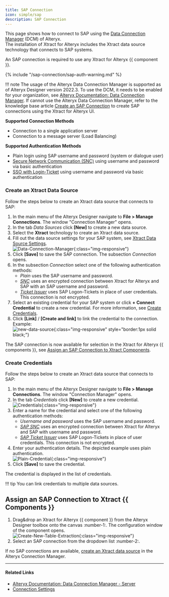 ```yaml
---
title: SAP Connection 
icon: simple/sap
description: SAP Connection
---
```


This page shows how to connect to SAP using the [Data Connection Manager](https://help.alteryx.com/current/en/designer/tools/dcm---designer.html) (DCM) of Alteryx.<br>
The installation of Xtract for Alteryx includes the Xtract data source technology that connects to SAP systems.

An SAP connection is required to use any Xtract for Alteryx {{ component }}.

{% include "/sap-connection/sap-auth-warning.md" %}

!!! note
    The usage of the Alteryx Data Connection Manager is supported as of Alteryx Designer version 2022.3.
	To use the DCM, it needs to be enabled for your organization, see [Alteryx Documentation: Data Connection Manager](https://help.alteryx.com/current/en/designer/tools/dcm---designer.html).
	If cannot use the Alteryx Data Connection Manager, refer to the knowledge base article [Create an SAP Connection](../../knowledge-base/sap-connection-using-xfa-gui.md) to create SAP connections using the Xtract for Alteryx UI.

	
**Supported Connection Methods** 

- Connection to a single application server
- Connection to a message server (Load Balancing) 

**Supported Authentication Methods**

- Plain login using SAP username and password (system or dialogue user)
- [Secure Network Communication (SNC)](snc-authentication.md) using username and password via basic authentication
- [SSO with Login-Ticket](sso-with-logon-ticket.md) using username and password via basic authentication

   
### Create an Xtract Data Source

Follow the steps below to create an Xtract data source that connects to SAP:

1. In the main menu of the Alteryx Designer navigate to **File > Manage Connections**. The window "Connection Manager" opens.
2. In the tab *Data Sources* click **[New]** to create a new data source.<br>
3. Select the **Xtract** technology to create an Xtract data source.
4. Fill out the data source settings for your SAP system, see [Xtract Data Source Settings](settings.md).<br>
![Data-Connection-Manager](../../assets/images/documentation/sap-connection/xfa/data-connection-manager.png){:class="img-responsive"}
4. Click **[Save]** to save the SAP connection. The subsection *Connection* opens.
5. In the subsection *Connection* select one of the following authentication methods: <br>
	- *Plain* uses the SAP username and password.
	- [*SNC*](snc-authentication.md) uses an encrypted connection between Xtract for Alteryx and SAP with an SAP username and password. 
	- [*Ticket Issuer*](sso-with-logon-ticket.md) uses SAP Logon-Tickets in place of user credentials. This connection is not encrypted.
6. Select an existing credential for your SAP system or click **+ Connect Credential** to create a new credential. 
For more information, see [Create Credentials](#create-credentials).
7. Click **[Link]** / **[Create and link]** to link the credential to the connection. Example:<br>
![new-data-source](../../assets/images/documentation/sap-connection/xfa/new-data-source.gif){:class="img-responsive" style="border:1px solid black;"}

The SAP connection is now available for selection in the Xtract for Alteryx {{ components }}, see [Assign an SAP Connection to Xtract Components](#assign-an-sap-connection-to-xtract-components).

### Create Credentials

Follow the steps below to create an Xtract data source that connects to SAP:

1. In the main menu of the Alteryx Designer navigate to **File > Manage Connections**. The window "Connection Manager" opens.
2. In the tab *Credentials* click **[New]** to create a new credential.<br>
![Credentials](../../assets/images/documentation/sap-connection/xfa/credentials.png){:class="img-responsive"}
3. Enter a name for the credential and select one of the following authentication methods: <br>
	- *Username and password* uses the SAP username and password.
	- [*SAP SNC*](snc-authentication.md) uses an encrypted connection between Xtract for Alteryx and SAP with username and password. 
	- [*SAP Ticket Issuer*](sso-with-logon-ticket.md) uses SAP Logon-Tickets in place of user credentials. This connection is not encrypted.
4. Enter your authentication details. The depicted example uses plain authentication.<br>
![Plain-Credential](../../assets/images/documentation/sap-connection/xfa/plain.png){:class="img-responsive"}
5. Click **[Save]** to save the credential.

The credential is displayed in the list of credentials.

!!! tip
    You can link credentials to multiple data sources.


## Assign an SAP Connection to Xtract {{ Components }}

1. Drag&drop an Xtract for Alteryx {{ component }} from the Alteryx Designer toolbox onto the canvas :number-1:. 
The configuration window of the component opens.<br>
![Create-New-Table-Extraction](../../assets/images/documentation/sap-connection/xfa/xfa_create_table_extraction_02.png){:class="img-responsive"}
2. Select an SAP connection from the dropdown list :number-2:.

If no SAP connections are available, [create an Xtract data source](#create-an-xtract-data-source) in the Alteryx Connection Manager.


*****
#### Related Links
- [Alteryx Documentation: Data Connection Manager - Server](https://help.alteryx.com/current/en/server/use-alteryx-server-ui/data-connection-manager--server-ui.html)
- [Connection Settings](settings.md)
